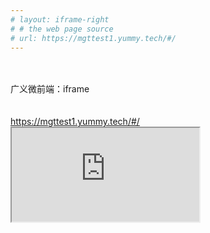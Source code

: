 ```yaml
---
# layout: iframe-right
# # the web page source
# url: https://mgttest1.yummy.tech/#/
---
```


<div class="grid grid-cols-2 w-full h-full gap-3">
  
  <div class="col-span-1  flex flex-col justify-center items-start pl-10">

  

  <br>
  <br>
  <div><carbon:sprout class="mr-3"></carbon:sprout>广义微前端：iframe</div>
  


  <br>
  <br>

  <span> 
  <carbon:loop class="mr-3"></carbon:loop> 
  <a href="https://mgttest1.yummy.tech/#/" class="color-#5d8392">https://mgttest1.yummy.tech/#/</a> 
  </span>

  
  
  </div>


  <div class="h-full">
    <iframe id="iframe" class="w-100% h-full" src="https://mgttest1.yummy.tech/#/"/>
  </div>
  
</div>




<style>
.slidev-layout.default {
  background-color: #1b1b1b;
  color: rgba(221, 221, 221, var(--un-text-opacity));
  font-size: 20px;
  padding: 0;

  #iframe{
    background-color: #ffffff;
  }
}

</style>
<!--
“基础管理”应用，就是一个子系统
是可以独立运行，独立调试，从代码权限到运行时环境于其他系统完全隔离的系统
-->

